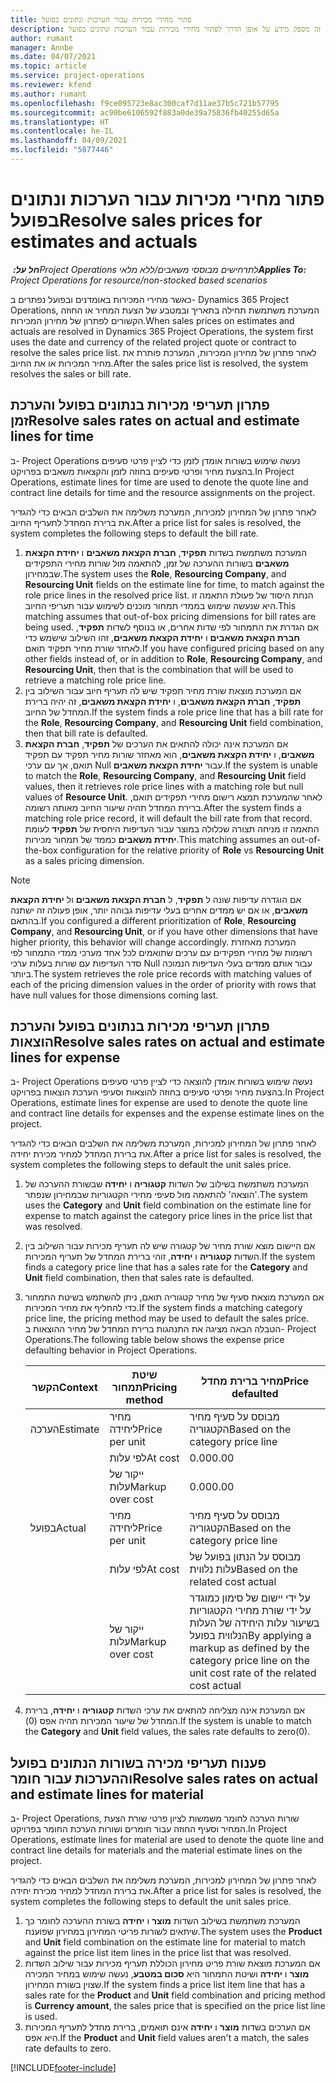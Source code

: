 ```yaml
---
title: פתור מחירי מכירות עבור הערכות ונתונים בפועל
description: נושא זה מספק מידע על אופן הדרך לפתור מחירי מכירות עבור הערכות ונתונים בפועל.
author: rumant
manager: Annbe
ms.date: 04/07/2021
ms.topic: article
ms.service: project-operations
ms.reviewer: kfend
ms.author: rumant
ms.openlocfilehash: f9ce095723e8ac300caf7d11ae37b5c721b57795
ms.sourcegitcommit: ac90be6106592f883a0de39a75836fb40255d65a
ms.translationtype: HT
ms.contentlocale: he-IL
ms.lasthandoff: 04/09/2021
ms.locfileid: "5877446"
---
```

# <a name="resolve-sales-prices-for-estimates-and-actuals"></a><span data-ttu-id="3fc3d-103">פתור מחירי מכירות עבור הערכות ונתונים בפועל</span><span class="sxs-lookup"><span data-stu-id="3fc3d-103">Resolve sales prices for estimates and actuals</span></span>

<span data-ttu-id="3fc3d-104">_**חל על:** ‏Project Operations לתרחישים מבוססי משאבים/ללא מלאי_</span><span class="sxs-lookup"><span data-stu-id="3fc3d-104">_**Applies To:** Project Operations for resource/non-stocked based scenarios_</span></span>

<span data-ttu-id="3fc3d-105">כאשר מחירי המכירות באומדנים ובפועל נפתרים ב- Dynamics 365 Project Operations, המערכת משתמשת תחילה בתאריך ובמטבע של הצעת המחיר או החוזה הקשורים לפתרון של מחירון המכירות.</span><span class="sxs-lookup"><span data-stu-id="3fc3d-105">When sales prices on estimates and actuals are resolved in Dynamics 365 Project Operations, the system first uses the date and currency of the related project quote or contract to resolve the sales price list.</span></span> <span data-ttu-id="3fc3d-106">לאחר פתרון של מחירון המכירות, המערכת פותרת את מחיר המכירות או את החיוב.</span><span class="sxs-lookup"><span data-stu-id="3fc3d-106">After the sales price list is resolved, the system resolves the sales or bill rate.</span></span>

## <a name="resolve-sales-rates-on-actual-and-estimate-lines-for-time"></a><span data-ttu-id="3fc3d-107">פתרון תעריפי מכירות בנתונים בפועל והערכת זמן</span><span class="sxs-lookup"><span data-stu-id="3fc3d-107">Resolve sales rates on actual and estimate lines for time</span></span>

<span data-ttu-id="3fc3d-108">ב- Project Operations נעשה שימוש בשורות אומדן לזמן כדי לציין פרטי סעיפים בהצעת מחיר ופרטי סעיפים בחוזה לזמן והקצאות משאבים בפרויקט.</span><span class="sxs-lookup"><span data-stu-id="3fc3d-108">In Project Operations, estimate lines for time are used to denote the quote line and contract line details for time and the resource assignments on the project.</span></span>

<span data-ttu-id="3fc3d-109">לאחר פתרון של המחירון למכירות, המערכת משלימה את השלבים הבאים כדי להגדיר את ברירת המחדל לתעריף החיוב.</span><span class="sxs-lookup"><span data-stu-id="3fc3d-109">After a price list for sales is resolved, the system completes the following steps to default the bill rate.</span></span>

1. <span data-ttu-id="3fc3d-110">המערכת משתמשת בשדות **תפקיד**, **חברת הקצאת משאבים** ו **יחידת הקצאת משאבים** בשורות ההערכה של זמן, להתאמה מול שורות מחירי התפקידים שבמחירון.</span><span class="sxs-lookup"><span data-stu-id="3fc3d-110">The system uses the **Role**, **Resourcing Company**, and **Resourcing Unit** fields on the estimate line for time, to match against the role price lines in the resolved price list.</span></span> <span data-ttu-id="3fc3d-111">הנחת היסוד של פעולת התאמה זו היא שנעשה שימוש בממדי תמחור מוכנים לשימוש עבור תעריפי החיוב.</span><span class="sxs-lookup"><span data-stu-id="3fc3d-111">This matching assumes that out-of-box pricing dimensions for bill rates are being used.</span></span> <span data-ttu-id="3fc3d-112">אם הגדרת את התמחור לפי שדות אחרים, או בנוסף לשדות **תפקיד**, **חברת הקצאת משאבים** ו **יחידת הקצאת משאבים**, זהו השילוב שישמש כדי לאחזר שורת מחיר תפקיד תואם.</span><span class="sxs-lookup"><span data-stu-id="3fc3d-112">If you have configured pricing based on any other fields instead of, or in addition to **Role**, **Resourcing Company**, and **Resourcing Unit**, then that is the combination that will be used to retrieve a matching role price line.</span></span>
2. <span data-ttu-id="3fc3d-113">אם המערכת מוצאת שורת מחיר תפקיד שיש לה תעריף חיוב עבור השילוב בין **תפקיד**, **חברת הקצאת משאבים**, ו **יחידת הקצאת משאבים**, זה יהיה ברירת המחדל של החיוב.</span><span class="sxs-lookup"><span data-stu-id="3fc3d-113">If the system finds a role price line that has a bill rate for the **Role**, **Resourcing Company**, and **Resourcing Unit** field combination, then that bill rate is defaulted.</span></span>
3. <span data-ttu-id="3fc3d-114">אם המערכת אינה יכולה להתאים את הערכים של **תפקיד**, **חברת הקצאת משאבים**, ו **יחידת הקצאת משאבים**, הוא מאחזר שורות מחיר תפקיד עם תפקיד תואם, אך עם ערכי Null עבור **יחידת הקצאת משאבים**.</span><span class="sxs-lookup"><span data-stu-id="3fc3d-114">If the system is unable to match the **Role**, **Resourcing Company**, and **Resourcing Unit** field values, then it retrieves role price lines with a matching role but null values of **Resource Unit**.</span></span> <span data-ttu-id="3fc3d-115">לאחר שהמערכת תמצא רישום מחירי תפקידים תואם, ברירת המחדל תהיה שיעור החיוב מאותה רשומה.</span><span class="sxs-lookup"><span data-stu-id="3fc3d-115">After the system finds a matching role price record, it will default the bill rate from that record.</span></span> <span data-ttu-id="3fc3d-116">התאמה זו מניחה תצורה שכלולה במוצר עבור העדיפות היחסית של **תפקיד** לעומת **יחידת משאבים** כממד של תמחור מכירות.</span><span class="sxs-lookup"><span data-stu-id="3fc3d-116">This matching assumes an out-of-the-box configuration for the relative priority of **Role** vs **Resourcing Unit** as a sales pricing dimension.</span></span>

> [!NOTE]
> <span data-ttu-id="3fc3d-117">אם הוגדרה עדיפות שונה ל **תפקיד**, ל **חברת הקצאת משאבים** ול **יחידת הקצאת משאבים**, או אם יש ממדים אחרים בעלי עדיפות גבוהה יותר, אופן פעולה זה ישתנה בהתאם.</span><span class="sxs-lookup"><span data-stu-id="3fc3d-117">If you configured a different prioritization of **Role**, **Resourcing Company**, and **Resourcing Unit**, or if you have other dimensions that have higher priority, this behavior will change accordingly.</span></span> <span data-ttu-id="3fc3d-118">המערכת מאחזרת רשומות של מחירי תפקידים עם ערכים שתואמים לכל אחד מערכי ממדי התמחור לפי סדר העדיפות עם שורות בעלות ערכי Null עבור אותם ממדים בעלי העדיפות הנמוכה ביותר.</span><span class="sxs-lookup"><span data-stu-id="3fc3d-118">The system retrieves the role price records with matching values of each of the pricing dimension values in the order of priority with rows that have null values for those dimensions coming last.</span></span>

## <a name="resolve-sales-rates-on-actual-and-estimate-lines-for-expense"></a><span data-ttu-id="3fc3d-119">פתרון תעריפי מכירות בנתונים בפועל והערכת הוצאות</span><span class="sxs-lookup"><span data-stu-id="3fc3d-119">Resolve sales rates on actual and estimate lines for expense</span></span>

<span data-ttu-id="3fc3d-120">ב- Project Operations נעשה שימוש בשורות אומדן להוצאה כדי לציין פרטי סעיפים בהצעת מחיר ופרטי סעיפים בחוזה להוצאות וסעיפי הערכת הוצאות בפרויקט.</span><span class="sxs-lookup"><span data-stu-id="3fc3d-120">In Project Operations, estimate lines for expense are used to denote the quote line and contract line details for expenses and the expense estimate lines on the project.</span></span>

<span data-ttu-id="3fc3d-121">לאחר פתרון של המחירון למכירות, המערכת משלימה את השלבים הבאים כדי להגדיר את ברירת המחדל למחיר מכירת יחידה.</span><span class="sxs-lookup"><span data-stu-id="3fc3d-121">After a price list for sales is resolved, the system completes the following steps to default the unit sales price.</span></span>

1. <span data-ttu-id="3fc3d-122">המערכת משתמשת בשילוב של השדות **קטגוריה** ו **יחידה** שבשורת ההערכה של 'הוצאה' להתאמה מול סעיפי מחירי הקטגוריות שבמחירון שנפתר.</span><span class="sxs-lookup"><span data-stu-id="3fc3d-122">The system uses the **Category** and **Unit** field combination on the estimate line for expense to match against the category price lines in the price list that was resolved.</span></span>
2. <span data-ttu-id="3fc3d-123">אם היישום מוצא שורת מחיר של קטגורה שיש לה תעריף מכירות עבור השילוב בין השדות **קטגוריה** ו **יחידה**, זוהי ברירת המחדל של תעריף המכירות.</span><span class="sxs-lookup"><span data-stu-id="3fc3d-123">If the system finds a category price line that has a sales rate for the **Category** and **Unit** field combination, then that sales rate is defaulted.</span></span>
3. <span data-ttu-id="3fc3d-124">אם המערכת מוצאת סעיף של מחיר קטגוריה תואם, ניתן להשתמש בשיטת התמחור כדי להחליף את מחיר המכירות.</span><span class="sxs-lookup"><span data-stu-id="3fc3d-124">If the system finds a matching category price line, the pricing method may be used to default the sales price.</span></span> <span data-ttu-id="3fc3d-125">הטבלה הבאה מציגה את התנהגות ברירת המחדל של מחיר ההוצאות ב- Project Operations.</span><span class="sxs-lookup"><span data-stu-id="3fc3d-125">The following table below shows the expense price defaulting behavior in Project Operations.</span></span>

    | <span data-ttu-id="3fc3d-126">הקשר</span><span class="sxs-lookup"><span data-stu-id="3fc3d-126">Context</span></span> | <span data-ttu-id="3fc3d-127">שיטת תמחור</span><span class="sxs-lookup"><span data-stu-id="3fc3d-127">Pricing method</span></span> | <span data-ttu-id="3fc3d-128">מחיר ברירת מחדל</span><span class="sxs-lookup"><span data-stu-id="3fc3d-128">Price defaulted</span></span> |
    | --- | --- | --- |
    | <span data-ttu-id="3fc3d-129">הערכה</span><span class="sxs-lookup"><span data-stu-id="3fc3d-129">Estimate</span></span> | <span data-ttu-id="3fc3d-130">מחיר ליחידה</span><span class="sxs-lookup"><span data-stu-id="3fc3d-130">Price per unit</span></span> | <span data-ttu-id="3fc3d-131">מבוסס על סעיף מחיר הקטגוריה</span><span class="sxs-lookup"><span data-stu-id="3fc3d-131">Based on the category price line</span></span> |
    | &nbsp; | <span data-ttu-id="3fc3d-132">לפי עלות</span><span class="sxs-lookup"><span data-stu-id="3fc3d-132">At cost</span></span> | <span data-ttu-id="3fc3d-133">0.00</span><span class="sxs-lookup"><span data-stu-id="3fc3d-133">0.00</span></span> |
    | &nbsp; | <span data-ttu-id="3fc3d-134">ייקור של עלות</span><span class="sxs-lookup"><span data-stu-id="3fc3d-134">Markup over cost</span></span> | <span data-ttu-id="3fc3d-135">0.00</span><span class="sxs-lookup"><span data-stu-id="3fc3d-135">0.00</span></span> |
    | <span data-ttu-id="3fc3d-136">בפועל</span><span class="sxs-lookup"><span data-stu-id="3fc3d-136">Actual</span></span> | <span data-ttu-id="3fc3d-137">מחיר ליחידה</span><span class="sxs-lookup"><span data-stu-id="3fc3d-137">Price per unit</span></span> | <span data-ttu-id="3fc3d-138">מבוסס על סעיף מחיר הקטגוריה</span><span class="sxs-lookup"><span data-stu-id="3fc3d-138">Based on the category price line</span></span> |
    | &nbsp; | <span data-ttu-id="3fc3d-139">לפי עלות</span><span class="sxs-lookup"><span data-stu-id="3fc3d-139">At cost</span></span> | <span data-ttu-id="3fc3d-140">מבוסס על הנתון בפועל של עלות נלווית</span><span class="sxs-lookup"><span data-stu-id="3fc3d-140">Based on the related cost actual</span></span> |
    | &nbsp; | <span data-ttu-id="3fc3d-141">ייקור של עלות</span><span class="sxs-lookup"><span data-stu-id="3fc3d-141">Markup over cost</span></span> | <span data-ttu-id="3fc3d-142">על ידי יישום של סימון כמוגדר על ידי שורת מחירי הקטגוריות בשיעור עלות היחידה של העלות הנלווית בפועל</span><span class="sxs-lookup"><span data-stu-id="3fc3d-142">By applying a markup as defined by the category price line on the unit cost rate of the related cost actual</span></span> |

4. <span data-ttu-id="3fc3d-143">אם המערכת אינה מצליחה להתאים את ערכי השדות **קטגוריה** ו **יחידה**, ברירת המחדל של שיעור המכירות תהיה אפס (0).</span><span class="sxs-lookup"><span data-stu-id="3fc3d-143">If the system is unable to match the **Category** and **Unit** field values, the sales rate defaults to zero(0).</span></span>

## <a name="resolve-sales-rates-on-actual-and-estimate-lines-for-material"></a><span data-ttu-id="3fc3d-144">פענוח תעריפי מכירה בשורות הנתונים בפועל וההערכות עבור חומר</span><span class="sxs-lookup"><span data-stu-id="3fc3d-144">Resolve sales rates on actual and estimate lines for material</span></span>

<span data-ttu-id="3fc3d-145">ב- Project Operations, שורות הערכה לחומר משמשות לציון פרטי שורת הצעת המחיר וסעיף החוזה עבור חומרים ושורות הערכת החומר בפרויקט.</span><span class="sxs-lookup"><span data-stu-id="3fc3d-145">In Project Operations, estimate lines for material are used to denote the quote line and contract line details for materials and the material estimate lines on the project.</span></span>

<span data-ttu-id="3fc3d-146">לאחר פתרון של המחירון למכירות, המערכת משלימה את השלבים הבאים כדי להגדיר את ברירת המחדל למחיר מכירת יחידה.</span><span class="sxs-lookup"><span data-stu-id="3fc3d-146">After a price list for sales is resolved, the system completes the following steps to default the unit sales price.</span></span>

1. <span data-ttu-id="3fc3d-147">המערכת משתמשת בשילוב השדות **מוצר** ו **יחידה** בשורת ההערכה לחומר כך שיתאים לשורות פריטי המחירון במחירון שפוענח.</span><span class="sxs-lookup"><span data-stu-id="3fc3d-147">The system uses the **Product** and **Unit** field combination on the estimate line for material to match against the price list item lines in the price list that was resolved.</span></span>
2. <span data-ttu-id="3fc3d-148">אם המערכת מוצאת שורת פריט מחירון הכוללת תעריף מכירות עבור שילוב השדות **מוצר** ו **יחידה** ושיטת התמחור היא **סכום במטבע**, נעשה שימוש במחיר המכירה שצוין בשורת המחירון.</span><span class="sxs-lookup"><span data-stu-id="3fc3d-148">If the system finds a price list item line that has a sales rate for the **Product** and **Unit** field combination and pricing method is **Currency amount**, the sales price that is specified on the price list line is used.</span></span>
3. <span data-ttu-id="3fc3d-149">אם הערכים בשדות **מוצר** ו **יחידה** אינם תואמים, ברירת מחדל לתעריף המכירות היא אפס.</span><span class="sxs-lookup"><span data-stu-id="3fc3d-149">If the **Product** and **Unit** field values aren't a match, the sales rate defaults to zero.</span></span>



[!INCLUDE[footer-include](../includes/footer-banner.md)]
